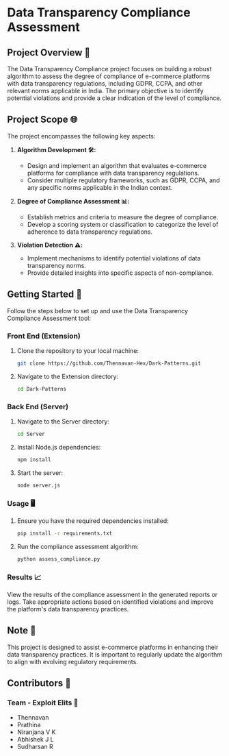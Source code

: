 # Data Transparency Compliance Assessment

## Project Overview 🚀

The Data Transparency Compliance project focuses on building a robust algorithm to assess the degree of compliance of e-commerce platforms with data transparency regulations, including GDPR, CCPA, and other relevant norms applicable in India. The primary objective is to identify potential violations and provide a clear indication of the level of compliance.

## Project Scope 🌐

The project encompasses the following key aspects:

1. **Algorithm Development 🛠️:**
   - Design and implement an algorithm that evaluates e-commerce platforms for compliance with data transparency regulations.
   - Consider multiple regulatory frameworks, such as GDPR, CCPA, and any specific norms applicable in the Indian context.

2. **Degree of Compliance Assessment 📊:**
   - Establish metrics and criteria to measure the degree of compliance.
   - Develop a scoring system or classification to categorize the level of adherence to data transparency regulations.

3. **Violation Detection ⚠️:**
   - Implement mechanisms to identify potential violations of data transparency norms.
   - Provide detailed insights into specific aspects of non-compliance.

## Getting Started 🚀

Follow the steps below to set up and use the Data Transparency Compliance Assessment tool:

### Front End (Extension)

1. Clone the repository to your local machine:

    ```bash
    git clone https://github.com/Thennavan-Hex/Dark-Patterns.git
    ```

2. Navigate to the Extension directory:

    ```bash
    cd Dark-Patterns
    ```

### Back End (Server)

1. Navigate to the Server directory:

    ```bash
    cd Server
    ```

2. Install Node.js dependencies:

    ```bash
    npm install
    ```

3. Start the server:

    ```bash
    node server.js
    ```

### Usage 🖥️

1. Ensure you have the required dependencies installed:

    ```bash
    pip install -r requirements.txt
    ```

2. Run the compliance assessment algorithm:

    ```bash
    python assess_compliance.py
    ```

### Results 📈

View the results of the compliance assessment in the generated reports or logs. Take appropriate actions based on identified violations and improve the platform's data transparency practices.

## Note 📝

This project is designed to assist e-commerce platforms in enhancing their data transparency practices. It is important to regularly update the algorithm to align with evolving regulatory requirements.

## Contributors 👥

### Team - Exploit Elits 🚀

- Thennavan
- Prathina
- Niranjana V K
- Abhishek J L
- Sudharsan R
